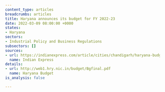 ```yaml
---
content_type: articles
breadcrumbs: articles
title: Haryana announces its budget for FY 2022-23
date: 2022-03-09 08:00:00 +0000
states:
- Haryana
sectors:
- Industrial Policy and Business Regulations
subsectors: []
sources:
- url: https://indianexpress.com/article/cities/chandigarh/haryana-budget-live-updates-manohar-lal-khattar-7806077/
  name: Indian Express
details:
- url: http://web1.hry.nic.in/budget/Bgfinal.pdf
  name: Haryana Budget
is_analysis: false

---
```

